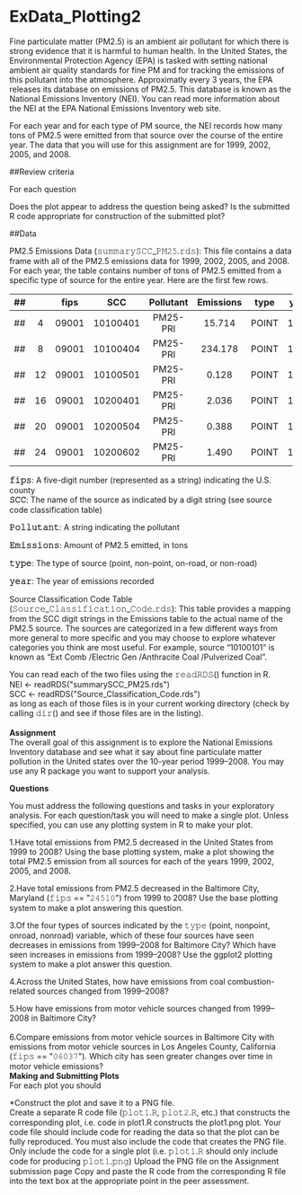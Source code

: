 # ExData_Plotting2

Fine particulate matter (PM2.5) is an ambient air pollutant for which there is strong evidence that it is harmful to human health. In the United States, the Environmental Protection Agency (EPA) is tasked with setting national ambient air quality standards for fine PM and for tracking the emissions of this pollutant into the atmosphere. Approximatly every 3 years, the EPA releases its database on emissions of PM2.5. This database is known as the National Emissions Inventory (NEI). You can read more information about the NEI at the EPA National Emissions Inventory web site.

For each year and for each type of PM source, the NEI records how many tons of PM2.5 were emitted from that source over the course of the entire year. The data that you will use for this assignment are for 1999, 2002, 2005, and 2008.

##Review criteria

For each question

Does the plot appear to address the question being asked?
Is the submitted R code appropriate for construction of the submitted plot?

##Data

PM2.5 Emissions Data (𝚜𝚞𝚖𝚖𝚊𝚛𝚢𝚂𝙲𝙲_𝙿𝙼𝟸𝟻.𝚛𝚍𝚜): This file contains a data frame with all of the PM2.5 emissions data for 1999, 2002, 2005, and 2008. For each year, the table contains number of tons of PM2.5 emitted from a specific type of source for the entire year. Here are the first few rows.


|## |   | fips |     SCC |Pollutant |Emissions |  type| year|
|---|:-:|:----:|:-------:|:--------:|:--------:|:----:|:---:|
|## |4  |09001 |10100401 | PM25-PRI |   15.714 |POINT |1999 |
|## |8  |09001 |10100404 | PM25-PRI |  234.178 |POINT |1999 |
|## |12 |09001 |10100501 | PM25-PRI |    0.128 |POINT |1999 |
|## |16 |09001 |10200401 | PM25-PRI |    2.036 |POINT |1999 |
|## |20 |09001 |10200504 | PM25-PRI |    0.388 |POINT |1999 |
|## |24 |09001 |10200602 | PM25-PRI |    1.490 |POINT |1999 |

**𝚏𝚒𝚙𝚜**: A five-digit number (represented as a string) indicating the U.S. county<br />**𝚂𝙲𝙲**: The name of the source as indicated by a digit string (see source code classification table)

**𝙿𝚘𝚕𝚕𝚞𝚝𝚊𝚗𝚝**: A string indicating the pollutant

**𝙴𝚖𝚒𝚜𝚜𝚒𝚘𝚗𝚜**: Amount of PM2.5 emitted, in tons

**𝚝𝚢𝚙𝚎**: The type of source (point, non-point, on-road, or non-road)

**𝚢𝚎𝚊𝚛**: The year of emissions recorded


Source Classification Code Table (𝚂𝚘𝚞𝚛𝚌𝚎_𝙲𝚕𝚊𝚜𝚜𝚒𝚏𝚒𝚌𝚊𝚝𝚒𝚘𝚗_𝙲𝚘𝚍𝚎.𝚛𝚍𝚜): This table provides a mapping from the SCC digit strings in the Emissions table to the actual name of the PM2.5 source. The sources are categorized in a few different ways from more general to more specific and you may choose to explore whatever categories you think are most useful. For example, source “10100101” is known as “Ext Comb /Electric Gen /Anthracite Coal /Pulverized Coal”.

You can read each of the two files using the 𝚛𝚎𝚊𝚍𝚁𝙳𝚂() function in R. <br />
NEI <- readRDS("summarySCC_PM25.rds") <br />
SCC <- readRDS("Source_Classification_Code.rds") <br />
as long as each of those files is in your current working directory (check by calling 𝚍𝚒𝚛() and see if those files are in the listing). <br /> <br />
**Assignment**  <br /> 
The overall goal of this assignment is to explore the National Emissions Inventory database and see what it say about fine particulate matter pollution in the United states over the 10-year period 1999–2008. You may use any R package you want to support your analysis.

**Questions**

You must address the following questions and tasks in your exploratory analysis. For each question/task you will need to make a single plot. Unless specified, you can use any plotting system in R to make your plot.

1.Have total emissions from PM2.5 decreased in the United States from 1999 to 2008? Using the base plotting system, make a plot showing the total PM2.5 emission from all sources for each of the years 1999, 2002, 2005, and 2008. <br />

2.Have total emissions from PM2.5 decreased in the Baltimore City, Maryland (𝚏𝚒𝚙𝚜 == "𝟸𝟺𝟻𝟷𝟶") from 1999 to 2008? Use the base plotting system to make a plot answering this question. <br />

3.Of the four types of sources indicated by the 𝚝𝚢𝚙𝚎 (point, nonpoint, onroad, nonroad) variable, which of these four sources have seen decreases in emissions from 1999–2008 for Baltimore City? Which have seen increases in emissions from 1999–2008? Use the ggplot2 plotting system to make a plot answer this question. <br />

4.Across the United States, how have emissions from coal combustion-related sources changed from 1999–2008? <br />

5.How have emissions from motor vehicle sources changed from 1999–2008 in Baltimore City? <br /> <br />
6.Compare emissions from motor vehicle sources in Baltimore City with emissions from motor vehicle sources in Los Angeles County, California (𝚏𝚒𝚙𝚜 == "𝟶𝟼𝟶𝟹𝟽"). Which city has seen greater changes over time in motor vehicle emissions? <br />
**Making and Submitting Plots** <br />
For each plot you should

*Construct the plot and save it to a PNG file. <br />
Create a separate R code file (𝚙𝚕𝚘𝚝𝟷.𝚁, 𝚙𝚕𝚘𝚝𝟸.𝚁, etc.) that constructs the corresponding plot, i.e. code in plot1.R constructs the plot1.png plot. Your code file should include code for reading the data so that the plot can be fully reproduced. You must also include the code that creates the PNG file. Only include the code for a single plot (i.e. 𝚙𝚕𝚘𝚝𝟷.𝚁 should only include code for producing 𝚙𝚕𝚘𝚝𝟷.𝚙𝚗𝚐)
Upload the PNG file on the Assignment submission page
Copy and paste the R code from the corresponding R file into the text box at the appropriate point in the peer assessment.

